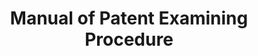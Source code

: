 ---
layout: default
description: This Manual is published to provide U.S. Patent and Trademark Office
  (USPTO) patent examiners, applicants, attorneys, agents, and representatives of
  applicants with a reference work on the practices and procedures relative to the
  prosecution of patent applications and other proceedings before the USPTO. For example,
  the Manual contains instructions to examiners, as well as other material in the
  nature of information and interpretation, and outlines the current procedures which
  the examiners are required or authorized to follow in appropriate cases in the normal
  examination of a patent application. The Manual does not have the force of law or
  the force of the rules in Title 37 of the Code of Federal Regulations.
last_edit: Fri, 03 Dec 2021 11:01:10 GMT
location: https://www.uspto.gov/web/offices/pac/mpep/
related_projects: {}
slug: manual_patent_examining
title: Manual of Patent Examining Procedure
uuid: 98efee7f-c66a-4e8d-bb15-d23709698dbd
---